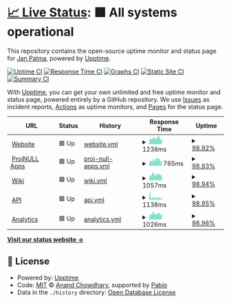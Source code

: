 # [📈 Live Status](https://status.janpalma.cz): <!--live status--> **🟩 All systems operational**

This repository contains the open-source uptime monitor and status page for [Jan Palma](https://janpalma.cz), powered by [Upptime](https://github.com/upptime/upptime).

[![Uptime CI](https://github.com/mobilex1122/status/workflows/Uptime%20CI/badge.svg)](https://github.com/mobilex1122/status/actions?query=workflow%3A%22Uptime+CI%22)
[![Response Time CI](https://github.com/mobilex1122/status/workflows/Response%20Time%20CI/badge.svg)](https://github.com/mobilex1122/status/actions?query=workflow%3A%22Response+Time+CI%22)
[![Graphs CI](https://github.com/mobilex1122/status/workflows/Graphs%20CI/badge.svg)](https://github.com/mobilex1122/status/actions?query=workflow%3A%22Graphs+CI%22)
[![Static Site CI](https://github.com/mobilex1122/status/workflows/Static%20Site%20CI/badge.svg)](https://github.com/mobilex1122/status/actions?query=workflow%3A%22Static+Site+CI%22)
[![Summary CI](https://github.com/mobilex1122/status/workflows/Summary%20CI/badge.svg)](https://github.com/mobilex1122/status/actions?query=workflow%3A%22Summary+CI%22)

With [Upptime](https://upptime.js.org), you can get your own unlimited and free uptime monitor and status page, powered entirely by a GitHub repository. We use [Issues](https://github.com/mobilex1122/status/issues) as incident reports, [Actions](https://github.com/mobilex1122/status/actions) as uptime monitors, and [Pages](https://status.janpalma.cz) for the status page.

<!--start: status pages-->
<!-- This summary is generated by Upptime (https://github.com/upptime/upptime) -->
<!-- Do not edit this manually, your changes will be overwritten -->
<!-- prettier-ignore -->
| URL | Status | History | Response Time | Uptime |
| --- | ------ | ------- | ------------- | ------ |
| <img alt="" src="https://icons.duckduckgo.com/ip3/janpalma.cz.ico" height="13"> [Website](https://janpalma.cz) | 🟩 Up | [website.yml](https://github.com/mobilex1122/status/commits/HEAD/history/website.yml) | <details><summary><img alt="Response time graph" src="./graphs/website/response-time-week.png" height="20"> 1238ms</summary><br><a href="https://status.janpalma.cz/history/website"><img alt="Response time 1277" src="https://img.shields.io/endpoint?url=https%3A%2F%2Fraw.githubusercontent.com%2Fmobilex1122%2Fstatus%2FHEAD%2Fapi%2Fwebsite%2Fresponse-time.json"></a><br><a href="https://status.janpalma.cz/history/website"><img alt="24-hour response time 1009" src="https://img.shields.io/endpoint?url=https%3A%2F%2Fraw.githubusercontent.com%2Fmobilex1122%2Fstatus%2FHEAD%2Fapi%2Fwebsite%2Fresponse-time-day.json"></a><br><a href="https://status.janpalma.cz/history/website"><img alt="7-day response time 1238" src="https://img.shields.io/endpoint?url=https%3A%2F%2Fraw.githubusercontent.com%2Fmobilex1122%2Fstatus%2FHEAD%2Fapi%2Fwebsite%2Fresponse-time-week.json"></a><br><a href="https://status.janpalma.cz/history/website"><img alt="30-day response time 1283" src="https://img.shields.io/endpoint?url=https%3A%2F%2Fraw.githubusercontent.com%2Fmobilex1122%2Fstatus%2FHEAD%2Fapi%2Fwebsite%2Fresponse-time-month.json"></a><br><a href="https://status.janpalma.cz/history/website"><img alt="1-year response time 1277" src="https://img.shields.io/endpoint?url=https%3A%2F%2Fraw.githubusercontent.com%2Fmobilex1122%2Fstatus%2FHEAD%2Fapi%2Fwebsite%2Fresponse-time-year.json"></a></details> | <details><summary><a href="https://status.janpalma.cz/history/website">98.92%</a></summary><a href="https://status.janpalma.cz/history/website"><img alt="All-time uptime 98.47%" src="https://img.shields.io/endpoint?url=https%3A%2F%2Fraw.githubusercontent.com%2Fmobilex1122%2Fstatus%2FHEAD%2Fapi%2Fwebsite%2Fuptime.json"></a><br><a href="https://status.janpalma.cz/history/website"><img alt="24-hour uptime 100.00%" src="https://img.shields.io/endpoint?url=https%3A%2F%2Fraw.githubusercontent.com%2Fmobilex1122%2Fstatus%2FHEAD%2Fapi%2Fwebsite%2Fuptime-day.json"></a><br><a href="https://status.janpalma.cz/history/website"><img alt="7-day uptime 98.92%" src="https://img.shields.io/endpoint?url=https%3A%2F%2Fraw.githubusercontent.com%2Fmobilex1122%2Fstatus%2FHEAD%2Fapi%2Fwebsite%2Fuptime-week.json"></a><br><a href="https://status.janpalma.cz/history/website"><img alt="30-day uptime 98.27%" src="https://img.shields.io/endpoint?url=https%3A%2F%2Fraw.githubusercontent.com%2Fmobilex1122%2Fstatus%2FHEAD%2Fapi%2Fwebsite%2Fuptime-month.json"></a><br><a href="https://status.janpalma.cz/history/website"><img alt="1-year uptime 98.47%" src="https://img.shields.io/endpoint?url=https%3A%2F%2Fraw.githubusercontent.com%2Fmobilex1122%2Fstatus%2FHEAD%2Fapi%2Fwebsite%2Fuptime-year.json"></a></details>
| <img alt="" src="https://icons.duckduckgo.com/ip3/apps.projnull.eu.ico" height="13"> [ProjNULL Apps](https://apps.projnull.eu) | 🟩 Up | [proj-null-apps.yml](https://github.com/mobilex1122/status/commits/HEAD/history/proj-null-apps.yml) | <details><summary><img alt="Response time graph" src="./graphs/proj-null-apps/response-time-week.png" height="20"> 765ms</summary><br><a href="https://status.janpalma.cz/history/proj-null-apps"><img alt="Response time 746" src="https://img.shields.io/endpoint?url=https%3A%2F%2Fraw.githubusercontent.com%2Fmobilex1122%2Fstatus%2FHEAD%2Fapi%2Fproj-null-apps%2Fresponse-time.json"></a><br><a href="https://status.janpalma.cz/history/proj-null-apps"><img alt="24-hour response time 626" src="https://img.shields.io/endpoint?url=https%3A%2F%2Fraw.githubusercontent.com%2Fmobilex1122%2Fstatus%2FHEAD%2Fapi%2Fproj-null-apps%2Fresponse-time-day.json"></a><br><a href="https://status.janpalma.cz/history/proj-null-apps"><img alt="7-day response time 765" src="https://img.shields.io/endpoint?url=https%3A%2F%2Fraw.githubusercontent.com%2Fmobilex1122%2Fstatus%2FHEAD%2Fapi%2Fproj-null-apps%2Fresponse-time-week.json"></a><br><a href="https://status.janpalma.cz/history/proj-null-apps"><img alt="30-day response time 753" src="https://img.shields.io/endpoint?url=https%3A%2F%2Fraw.githubusercontent.com%2Fmobilex1122%2Fstatus%2FHEAD%2Fapi%2Fproj-null-apps%2Fresponse-time-month.json"></a><br><a href="https://status.janpalma.cz/history/proj-null-apps"><img alt="1-year response time 746" src="https://img.shields.io/endpoint?url=https%3A%2F%2Fraw.githubusercontent.com%2Fmobilex1122%2Fstatus%2FHEAD%2Fapi%2Fproj-null-apps%2Fresponse-time-year.json"></a></details> | <details><summary><a href="https://status.janpalma.cz/history/proj-null-apps">98.93%</a></summary><a href="https://status.janpalma.cz/history/proj-null-apps"><img alt="All-time uptime 99.23%" src="https://img.shields.io/endpoint?url=https%3A%2F%2Fraw.githubusercontent.com%2Fmobilex1122%2Fstatus%2FHEAD%2Fapi%2Fproj-null-apps%2Fuptime.json"></a><br><a href="https://status.janpalma.cz/history/proj-null-apps"><img alt="24-hour uptime 100.00%" src="https://img.shields.io/endpoint?url=https%3A%2F%2Fraw.githubusercontent.com%2Fmobilex1122%2Fstatus%2FHEAD%2Fapi%2Fproj-null-apps%2Fuptime-day.json"></a><br><a href="https://status.janpalma.cz/history/proj-null-apps"><img alt="7-day uptime 98.93%" src="https://img.shields.io/endpoint?url=https%3A%2F%2Fraw.githubusercontent.com%2Fmobilex1122%2Fstatus%2FHEAD%2Fapi%2Fproj-null-apps%2Fuptime-week.json"></a><br><a href="https://status.janpalma.cz/history/proj-null-apps"><img alt="30-day uptime 99.31%" src="https://img.shields.io/endpoint?url=https%3A%2F%2Fraw.githubusercontent.com%2Fmobilex1122%2Fstatus%2FHEAD%2Fapi%2Fproj-null-apps%2Fuptime-month.json"></a><br><a href="https://status.janpalma.cz/history/proj-null-apps"><img alt="1-year uptime 99.23%" src="https://img.shields.io/endpoint?url=https%3A%2F%2Fraw.githubusercontent.com%2Fmobilex1122%2Fstatus%2FHEAD%2Fapi%2Fproj-null-apps%2Fuptime-year.json"></a></details>
| <img alt="" src="https://icons.duckduckgo.com/ip3/wiki.janpalma.cz.ico" height="13"> [Wiki](https://wiki.janpalma.cz) | 🟩 Up | [wiki.yml](https://github.com/mobilex1122/status/commits/HEAD/history/wiki.yml) | <details><summary><img alt="Response time graph" src="./graphs/wiki/response-time-week.png" height="20"> 1057ms</summary><br><a href="https://status.janpalma.cz/history/wiki"><img alt="Response time 1332" src="https://img.shields.io/endpoint?url=https%3A%2F%2Fraw.githubusercontent.com%2Fmobilex1122%2Fstatus%2FHEAD%2Fapi%2Fwiki%2Fresponse-time.json"></a><br><a href="https://status.janpalma.cz/history/wiki"><img alt="24-hour response time 909" src="https://img.shields.io/endpoint?url=https%3A%2F%2Fraw.githubusercontent.com%2Fmobilex1122%2Fstatus%2FHEAD%2Fapi%2Fwiki%2Fresponse-time-day.json"></a><br><a href="https://status.janpalma.cz/history/wiki"><img alt="7-day response time 1057" src="https://img.shields.io/endpoint?url=https%3A%2F%2Fraw.githubusercontent.com%2Fmobilex1122%2Fstatus%2FHEAD%2Fapi%2Fwiki%2Fresponse-time-week.json"></a><br><a href="https://status.janpalma.cz/history/wiki"><img alt="30-day response time 1516" src="https://img.shields.io/endpoint?url=https%3A%2F%2Fraw.githubusercontent.com%2Fmobilex1122%2Fstatus%2FHEAD%2Fapi%2Fwiki%2Fresponse-time-month.json"></a><br><a href="https://status.janpalma.cz/history/wiki"><img alt="1-year response time 1332" src="https://img.shields.io/endpoint?url=https%3A%2F%2Fraw.githubusercontent.com%2Fmobilex1122%2Fstatus%2FHEAD%2Fapi%2Fwiki%2Fresponse-time-year.json"></a></details> | <details><summary><a href="https://status.janpalma.cz/history/wiki">98.94%</a></summary><a href="https://status.janpalma.cz/history/wiki"><img alt="All-time uptime 98.55%" src="https://img.shields.io/endpoint?url=https%3A%2F%2Fraw.githubusercontent.com%2Fmobilex1122%2Fstatus%2FHEAD%2Fapi%2Fwiki%2Fuptime.json"></a><br><a href="https://status.janpalma.cz/history/wiki"><img alt="24-hour uptime 100.00%" src="https://img.shields.io/endpoint?url=https%3A%2F%2Fraw.githubusercontent.com%2Fmobilex1122%2Fstatus%2FHEAD%2Fapi%2Fwiki%2Fuptime-day.json"></a><br><a href="https://status.janpalma.cz/history/wiki"><img alt="7-day uptime 98.94%" src="https://img.shields.io/endpoint?url=https%3A%2F%2Fraw.githubusercontent.com%2Fmobilex1122%2Fstatus%2FHEAD%2Fapi%2Fwiki%2Fuptime-week.json"></a><br><a href="https://status.janpalma.cz/history/wiki"><img alt="30-day uptime 98.36%" src="https://img.shields.io/endpoint?url=https%3A%2F%2Fraw.githubusercontent.com%2Fmobilex1122%2Fstatus%2FHEAD%2Fapi%2Fwiki%2Fuptime-month.json"></a><br><a href="https://status.janpalma.cz/history/wiki"><img alt="1-year uptime 98.55%" src="https://img.shields.io/endpoint?url=https%3A%2F%2Fraw.githubusercontent.com%2Fmobilex1122%2Fstatus%2FHEAD%2Fapi%2Fwiki%2Fuptime-year.json"></a></details>
| <img alt="" src="https://icons.duckduckgo.com/ip3/api.janpalma.cz.ico" height="13"> [API](https://api.janpalma.cz) | 🟩 Up | [api.yml](https://github.com/mobilex1122/status/commits/HEAD/history/api.yml) | <details><summary><img alt="Response time graph" src="./graphs/api/response-time-week.png" height="20"> 1138ms</summary><br><a href="https://status.janpalma.cz/history/api"><img alt="Response time 934" src="https://img.shields.io/endpoint?url=https%3A%2F%2Fraw.githubusercontent.com%2Fmobilex1122%2Fstatus%2FHEAD%2Fapi%2Fapi%2Fresponse-time.json"></a><br><a href="https://status.janpalma.cz/history/api"><img alt="24-hour response time 779" src="https://img.shields.io/endpoint?url=https%3A%2F%2Fraw.githubusercontent.com%2Fmobilex1122%2Fstatus%2FHEAD%2Fapi%2Fapi%2Fresponse-time-day.json"></a><br><a href="https://status.janpalma.cz/history/api"><img alt="7-day response time 1138" src="https://img.shields.io/endpoint?url=https%3A%2F%2Fraw.githubusercontent.com%2Fmobilex1122%2Fstatus%2FHEAD%2Fapi%2Fapi%2Fresponse-time-week.json"></a><br><a href="https://status.janpalma.cz/history/api"><img alt="30-day response time 959" src="https://img.shields.io/endpoint?url=https%3A%2F%2Fraw.githubusercontent.com%2Fmobilex1122%2Fstatus%2FHEAD%2Fapi%2Fapi%2Fresponse-time-month.json"></a><br><a href="https://status.janpalma.cz/history/api"><img alt="1-year response time 934" src="https://img.shields.io/endpoint?url=https%3A%2F%2Fraw.githubusercontent.com%2Fmobilex1122%2Fstatus%2FHEAD%2Fapi%2Fapi%2Fresponse-time-year.json"></a></details> | <details><summary><a href="https://status.janpalma.cz/history/api">98.95%</a></summary><a href="https://status.janpalma.cz/history/api"><img alt="All-time uptime 98.00%" src="https://img.shields.io/endpoint?url=https%3A%2F%2Fraw.githubusercontent.com%2Fmobilex1122%2Fstatus%2FHEAD%2Fapi%2Fapi%2Fuptime.json"></a><br><a href="https://status.janpalma.cz/history/api"><img alt="24-hour uptime 100.00%" src="https://img.shields.io/endpoint?url=https%3A%2F%2Fraw.githubusercontent.com%2Fmobilex1122%2Fstatus%2FHEAD%2Fapi%2Fapi%2Fuptime-day.json"></a><br><a href="https://status.janpalma.cz/history/api"><img alt="7-day uptime 98.95%" src="https://img.shields.io/endpoint?url=https%3A%2F%2Fraw.githubusercontent.com%2Fmobilex1122%2Fstatus%2FHEAD%2Fapi%2Fapi%2Fuptime-week.json"></a><br><a href="https://status.janpalma.cz/history/api"><img alt="30-day uptime 98.43%" src="https://img.shields.io/endpoint?url=https%3A%2F%2Fraw.githubusercontent.com%2Fmobilex1122%2Fstatus%2FHEAD%2Fapi%2Fapi%2Fuptime-month.json"></a><br><a href="https://status.janpalma.cz/history/api"><img alt="1-year uptime 98.00%" src="https://img.shields.io/endpoint?url=https%3A%2F%2Fraw.githubusercontent.com%2Fmobilex1122%2Fstatus%2FHEAD%2Fapi%2Fapi%2Fuptime-year.json"></a></details>
| <img alt="" src="https://icons.duckduckgo.com/ip3/analytics.janpalma.cz.ico" height="13"> [Analytics](https://analytics.janpalma.cz/matomo.php) | 🟩 Up | [analytics.yml](https://github.com/mobilex1122/status/commits/HEAD/history/analytics.yml) | <details><summary><img alt="Response time graph" src="./graphs/analytics/response-time-week.png" height="20"> 1026ms</summary><br><a href="https://status.janpalma.cz/history/analytics"><img alt="Response time 1029" src="https://img.shields.io/endpoint?url=https%3A%2F%2Fraw.githubusercontent.com%2Fmobilex1122%2Fstatus%2FHEAD%2Fapi%2Fanalytics%2Fresponse-time.json"></a><br><a href="https://status.janpalma.cz/history/analytics"><img alt="24-hour response time 884" src="https://img.shields.io/endpoint?url=https%3A%2F%2Fraw.githubusercontent.com%2Fmobilex1122%2Fstatus%2FHEAD%2Fapi%2Fanalytics%2Fresponse-time-day.json"></a><br><a href="https://status.janpalma.cz/history/analytics"><img alt="7-day response time 1026" src="https://img.shields.io/endpoint?url=https%3A%2F%2Fraw.githubusercontent.com%2Fmobilex1122%2Fstatus%2FHEAD%2Fapi%2Fanalytics%2Fresponse-time-week.json"></a><br><a href="https://status.janpalma.cz/history/analytics"><img alt="30-day response time 1070" src="https://img.shields.io/endpoint?url=https%3A%2F%2Fraw.githubusercontent.com%2Fmobilex1122%2Fstatus%2FHEAD%2Fapi%2Fanalytics%2Fresponse-time-month.json"></a><br><a href="https://status.janpalma.cz/history/analytics"><img alt="1-year response time 1029" src="https://img.shields.io/endpoint?url=https%3A%2F%2Fraw.githubusercontent.com%2Fmobilex1122%2Fstatus%2FHEAD%2Fapi%2Fanalytics%2Fresponse-time-year.json"></a></details> | <details><summary><a href="https://status.janpalma.cz/history/analytics">98.96%</a></summary><a href="https://status.janpalma.cz/history/analytics"><img alt="All-time uptime 98.71%" src="https://img.shields.io/endpoint?url=https%3A%2F%2Fraw.githubusercontent.com%2Fmobilex1122%2Fstatus%2FHEAD%2Fapi%2Fanalytics%2Fuptime.json"></a><br><a href="https://status.janpalma.cz/history/analytics"><img alt="24-hour uptime 100.00%" src="https://img.shields.io/endpoint?url=https%3A%2F%2Fraw.githubusercontent.com%2Fmobilex1122%2Fstatus%2FHEAD%2Fapi%2Fanalytics%2Fuptime-day.json"></a><br><a href="https://status.janpalma.cz/history/analytics"><img alt="7-day uptime 98.96%" src="https://img.shields.io/endpoint?url=https%3A%2F%2Fraw.githubusercontent.com%2Fmobilex1122%2Fstatus%2FHEAD%2Fapi%2Fanalytics%2Fuptime-week.json"></a><br><a href="https://status.janpalma.cz/history/analytics"><img alt="30-day uptime 98.50%" src="https://img.shields.io/endpoint?url=https%3A%2F%2Fraw.githubusercontent.com%2Fmobilex1122%2Fstatus%2FHEAD%2Fapi%2Fanalytics%2Fuptime-month.json"></a><br><a href="https://status.janpalma.cz/history/analytics"><img alt="1-year uptime 98.71%" src="https://img.shields.io/endpoint?url=https%3A%2F%2Fraw.githubusercontent.com%2Fmobilex1122%2Fstatus%2FHEAD%2Fapi%2Fanalytics%2Fuptime-year.json"></a></details>

<!--end: status pages-->

[**Visit our status website →**](https://status.janpalma.cz)

## 📄 License

- Powered by: [Upptime](https://github.com/upptime/upptime)
- Code: [MIT](./LICENSE) © [Anand Chowdhary](https://anandchowdhary.com), supported by [Pabio](https://pabio.com)
- Data in the `./history` directory: [Open Database License](https://opendatacommons.org/licenses/odbl/1-0/)
